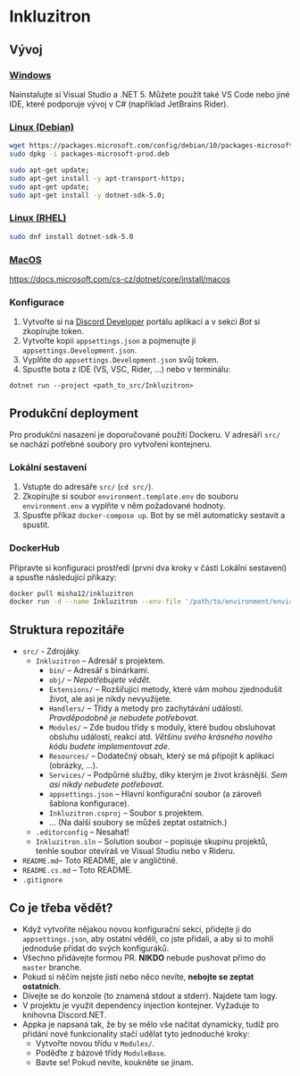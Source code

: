 # Inkluzitron

## Vývoj

### [Windows](https://docs.microsoft.com/en-us/dotnet/core/install/windows)

Nainstalujte si Visual Studio a .NET 5.
Můžete použít také VS Code nebo jiné IDE, které podporuje vývoj v C# (například JetBrains Rider).

### [Linux (Debian)](https://docs.microsoft.com/en-us/dotnet/core/install/linux-debian)

```sh
wget https://packages.microsoft.com/config/debian/10/packages-microsoft-prod.deb -O packages-microsoft-prod.deb
sudo dpkg -i packages-microsoft-prod.deb

sudo apt-get update;
sudo apt-get install -y apt-transport-https;
sudo apt-get update;
sudo apt-get install -y dotnet-sdk-5.0;
```

### [Linux (RHEL)](https://docs.microsoft.com/en-us/dotnet/core/install/linux-rhel)

```sh
sudo dnf install dotnet-sdk-5.0
```

### [MacOS](https://docs.microsoft.com/cs-cz/dotnet/core/install/macos)

https://docs.microsoft.com/cs-cz/dotnet/core/install/macos

### Konfigurace

1) Vytvořte si na [Discord Developer](https://discord.com/developers/docs/intro) portálu aplikaci a v sekci _Bot_ si zkopírujte token.
2) Vytvořte kopii `appsettings.json` a pojmenujte ji `appsettings.Development.json`.
3) Vyplňte do `appsettings.Development.json` svůj token.
4) Spusťte bota z IDE (VS, VSC, Rider, ...) nebo v terminálu:
```
dotnet run --project <path_to_src/Inkluzitron>
```

## Produkční deployment

Pro produkční nasazení je doporučované použití Dockeru. V adresáři `src/` se nachází potřebné soubory pro vytvoření kontejneru.

### Lokální sestavení

1) Vstupte do adresáře `src/` (`cd src/`).
2) Zkopírujte si soubor `environment.template.env` do souboru `environment.env` a vyplňte v něm požadované hodnoty.
3) Spusťte příkaz `docker-compose up`. Bot by se měl automaticky sestavit a spustit.

### DockerHub

Připravte si konfiguraci prostředí (první dva kroky v části Lokální sestavení) a spusťte následující příkazy:

```sh
docker pull misha12/inkluzitron
docker run -d --name Inkluzitron --env-file '/path/to/environment/environment.env' misha12/inkluzitron
```

## Struktura repozitáře

- `src/` - Zdrojáky.
  - `Inkluzitron` – Adresář s projektem.
    - `bin/` – Adresář s binárkami.
    - `obj/` – *Nepotřebujete vědět.*
    - `Extensions/` – Rozšiřující metody, které vám mohou zjednodušit život, ale asi je nikdy nevyužijete.
    - `Handlers/` – Třídy a metody pro zachytávání událostí. *Pravděpodobně je nebudete potřebovat.*
    - `Modules/` – Zde budou třídy s moduly, které budou obsluhovat obsluhu událostí, reakcí atd. *Většinu svého krásného nového kódu budete implementovat zde.*
    - `Resources/` – Dodatečný obsah, který se má připojit k aplikaci (obrázky, ...).
    - `Services/` – Podpůrné služby, díky kterým je život krásnější. *Sem asi nikdy nebudete potřebovat.*
    - `appsettings.json` – Hlavní konfigurační soubor (a zároveň šablona konfigurace).
    - `Inkluzitron.csproj` – Soubor s projektem.
    - ... (Na další soubory se můžeš zeptat ostatních.)
  - `.editorconfig` – Nesahat!
  - `Inkluzitron.sln` – Solution soubor – popisuje skupinu projektů, tenhle soubor otevíráš ve Visual Studiu nebo v Rideru.
- `README.md`– Toto README, ale v angličtině.
- `README.cs.md` – Toto README.
- `.gitignore`

## Co je třeba vědět?

- Když vytvoříte nějakou novou konfigurační sekci, přidejte ji do `appsettings.json`, aby ostatní věděli, co jste přidali, a aby si to mohli jednoduše přidat do svých konfiguráků.
- Všechno přidávejte formou PR. **NIKDO** nebude pushovat přímo do `master` branche.
- Pokud si něčím nejste jistí nebo něco nevíte, **nebojte se zeptat ostatních**.
- Dívejte se do konzole (to znamená stdout a stderr). Najdete tam logy.
- V projektu je využit dependency injection kontejner. Vyžaduje to knihovna Discord.NET.
- Appka je napsaná tak, že by se mělo vše načítat dynamicky, tudíž pro přidání nové funkcionality stačí udělat tyto jednoduché kroky:
  - Vytvořte novou třídu v `Modules/`.
  - Poděďte z bázové třídy `ModuleBase`.
  - Bavte se! Pokud nevíte, koukněte se jinam.
